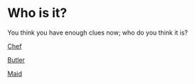 # Who is it?

You think you have enough clues now; who do you think it is?

[Chef](guessed-chef.md)

[Butler](guessed-bulter.md)

[Maid](guessed-maid.md)
